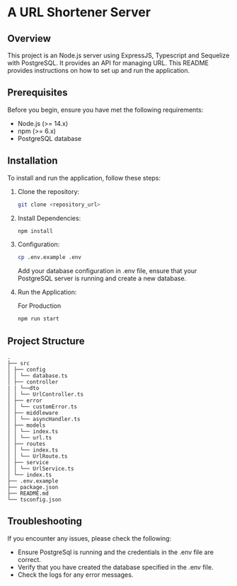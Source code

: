 # A URL Shortener Server

## Overview

This project is an Node.js server using ExpressJS, Typescript and Sequelize with PostgreSQL. It provides an API for managing URL. This README provides instructions on how to set up and run the application.

## Prerequisites

Before you begin, ensure you have met the following requirements:

- Node.js (>= 14.x)
- npm (>= 6.x)
- PostgreSQL database

## Installation

To install and run the application, follow these steps:

1.  Clone the repository:

    ```bash
    git clone <repository_url>
    ```

2.  Install Dependencies:

    ```bash
    npm install
    ```

3.  Configuration:

    ```bash
    cp .env.example .env
    ```

    Add your database configuration in .env file, ensure that your PostgreSQL server is running and create a new database.

4.  Run the Application:

    For Production

    ```bash
    npm run start
    ```

## Project Structure

    .
    ├── src
    │ ├── config
    │ │ └── database.ts
    │ ├── controller
    | | └──dto
    │ │ └── UrlController.ts
    │ ├── error
    │ │ └── customError.ts
    │ ├── middleware
    │ │ └── asyncHandler.ts
    │ ├── models
    │ │ └── index.ts
    │ │ └── url.ts
    │ ├── routes
    │ │ └── index.ts
    │ │ └── UrlRoute.ts
    │ ├── service
    │ │ └── UrlService.ts
    │ └── index.ts
    ├── .env.example
    ├── package.json
    ├── README.md
    └── tsconfig.json

## Troubleshooting

If you encounter any issues, please check the following:

- Ensure PostgreSql is running and the credentials in the .env file are correct.
- Verify that you have created the database specified in the .env file.
- Check the logs for any error messages.